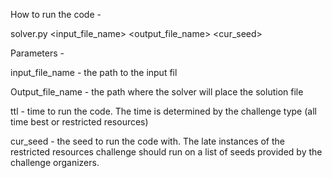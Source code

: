 How to run the code - 

solver.py <input_file_name> <output_file_name> <ttl> <cur_seed>
  
 
 Parameters - 

input_file_name - the path to the input fil

Output_file_name - the path where the solver will place the solution file 

ttl - time to run the code. The time is determined by the challenge type (all time best or restricted resources) 

cur_seed - the seed to run the code with. The late instances of the restricted resources challenge should run on a list of seeds provided by the challenge organizers. 
 
